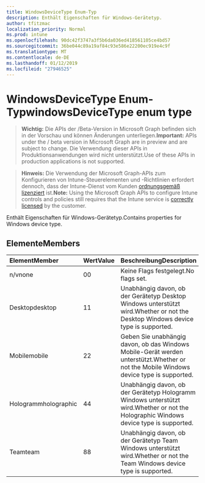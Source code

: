 ```yaml
---
title: WindowsDeviceType Enum-Typ
description: Enthält Eigenschaften für Windows-Gerätetyp.
author: tfitzmac
localization_priority: Normal
ms.prod: intune
ms.openlocfilehash: 90dc42f3747a3f5b6da036ed418561105ce4bd57
ms.sourcegitcommit: 36be044c89a19af84c93e586e22200ec919e4c9f
ms.translationtype: MT
ms.contentlocale: de-DE
ms.lasthandoff: 01/12/2019
ms.locfileid: "27946525"
---
```

# <a name="windowsdevicetype-enum-type"></a><span data-ttu-id="bab1d-103">WindowsDeviceType Enum-Typ</span><span class="sxs-lookup"><span data-stu-id="bab1d-103">windowsDeviceType enum type</span></span>

> <span data-ttu-id="bab1d-104">**Wichtig:** Die APIs der /Beta-Version in Microsoft Graph befinden sich in der Vorschau und können Änderungen unterliegen.</span><span class="sxs-lookup"><span data-stu-id="bab1d-104">**Important:** APIs under the / beta version in Microsoft Graph are in preview and are subject to change.</span></span> <span data-ttu-id="bab1d-105">Die Verwendung dieser APIs in Produktionsanwendungen wird nicht unterstützt.</span><span class="sxs-lookup"><span data-stu-id="bab1d-105">Use of these APIs in production applications is not supported.</span></span>

> <span data-ttu-id="bab1d-106">**Hinweis:** Die Verwendung der Microsoft Graph-APIs zum Konfigurieren von Intune-Steuerelementen und -Richtlinien erfordert dennoch, dass der Intune-Dienst vom Kunden [ordnungsgemäß lizenziert](https://go.microsoft.com/fwlink/?linkid=839381) ist.</span><span class="sxs-lookup"><span data-stu-id="bab1d-106">**Note:** Using the Microsoft Graph APIs to configure Intune controls and policies still requires that the Intune service is [correctly licensed](https://go.microsoft.com/fwlink/?linkid=839381) by the customer.</span></span>

<span data-ttu-id="bab1d-107">Enthält Eigenschaften für Windows-Gerätetyp.</span><span class="sxs-lookup"><span data-stu-id="bab1d-107">Contains properties for Windows device type.</span></span>
## <a name="members"></a><span data-ttu-id="bab1d-108">Elemente</span><span class="sxs-lookup"><span data-stu-id="bab1d-108">Members</span></span>
|<span data-ttu-id="bab1d-109">Element</span><span class="sxs-lookup"><span data-stu-id="bab1d-109">Member</span></span>|<span data-ttu-id="bab1d-110">Wert</span><span class="sxs-lookup"><span data-stu-id="bab1d-110">Value</span></span>|<span data-ttu-id="bab1d-111">Beschreibung</span><span class="sxs-lookup"><span data-stu-id="bab1d-111">Description</span></span>|
|:---|:---|:---|
|<span data-ttu-id="bab1d-112">n/v</span><span class="sxs-lookup"><span data-stu-id="bab1d-112">none</span></span>|<span data-ttu-id="bab1d-113">0</span><span class="sxs-lookup"><span data-stu-id="bab1d-113">0</span></span>|<span data-ttu-id="bab1d-114">Keine Flags festgelegt.</span><span class="sxs-lookup"><span data-stu-id="bab1d-114">No flags set.</span></span>|
|<span data-ttu-id="bab1d-115">Desktop</span><span class="sxs-lookup"><span data-stu-id="bab1d-115">desktop</span></span>|<span data-ttu-id="bab1d-116">1</span><span class="sxs-lookup"><span data-stu-id="bab1d-116">1</span></span>|<span data-ttu-id="bab1d-117">Unabhängig davon, ob der Gerätetyp Desktop Windows unterstützt wird.</span><span class="sxs-lookup"><span data-stu-id="bab1d-117">Whether or not the Desktop Windows device type is supported.</span></span>|
|<span data-ttu-id="bab1d-118">Mobile</span><span class="sxs-lookup"><span data-stu-id="bab1d-118">mobile</span></span>|<span data-ttu-id="bab1d-119">2</span><span class="sxs-lookup"><span data-stu-id="bab1d-119">2</span></span>|<span data-ttu-id="bab1d-120">Geben Sie unabhängig davon, ob das Windows Mobile-Gerät werden unterstützt.</span><span class="sxs-lookup"><span data-stu-id="bab1d-120">Whether or not the Mobile Windows device type is supported.</span></span>|
|<span data-ttu-id="bab1d-121">Hologramm</span><span class="sxs-lookup"><span data-stu-id="bab1d-121">holographic</span></span>|<span data-ttu-id="bab1d-122">4</span><span class="sxs-lookup"><span data-stu-id="bab1d-122">4</span></span>|<span data-ttu-id="bab1d-123">Unabhängig davon, ob der Gerätetyp Hologramm Windows unterstützt wird.</span><span class="sxs-lookup"><span data-stu-id="bab1d-123">Whether or not the Holographic Windows device type is supported.</span></span>|
|<span data-ttu-id="bab1d-124">Team</span><span class="sxs-lookup"><span data-stu-id="bab1d-124">team</span></span>|<span data-ttu-id="bab1d-125">8</span><span class="sxs-lookup"><span data-stu-id="bab1d-125">8</span></span>|<span data-ttu-id="bab1d-126">Unabhängig davon, ob der Gerätetyp Team Windows unterstützt wird.</span><span class="sxs-lookup"><span data-stu-id="bab1d-126">Whether or not the Team Windows device type is supported.</span></span>|





